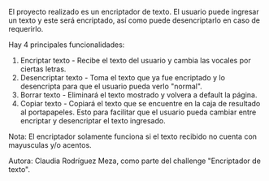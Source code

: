 El proyecto realizado es un encriptador de texto. El usuario puede ingresar un texto y este será encriptado, así como puede desencriptarlo en caso de requerirlo. 

Hay 4 principales funcionalidades:
  1. Encriptar texto - Recibe el texto del usuario y cambia las vocales por ciertas letras.
  2. Desencriptar texto - Toma el texto que ya fue encriptado y lo desencripta para que el usuario pueda verlo "normal".
  3. Borrar texto - Eliminará el texto mostrado y volvera a default la página.
  4. Copiar texto - Copiará el texto que se encuentre en la caja de resultado al portapapeles. Esto para facilitar que el usuario pueda cambiar entre encriptar y desencriptar el texto ingresado.

Nota: El encriptador solamente funciona si el texto recibido no cuenta con mayusculas y/o acentos. 

Autora: Claudia Rodríguez Meza, como parte del challenge "Encriptador de texto". 
